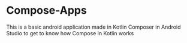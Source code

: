 # Compose-Apps
This is a basic android application made in Kotlin Composer in Android Studio to get to know how Compose in Kotlin works
